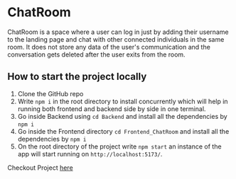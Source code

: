 # ChatRoom
ChatRoom is a space where a user can log in just by adding their username to the landing page and chat with other connected individuals in the same room. It does not store any
data of the user's communication and the conversation gets deleted after the user exits from the room.

## How to start the project locally

1. Clone the GitHub repo
2. Write `npm i` in the root directory to install concurrently which will help in running both frontend and backend side by side in one terminal.
3. Go inside Backend using `cd Backend` and install all the dependencies by `npm i`
4. Go inside the Frontend directory `cd Frontend_ChatRoom` and install all the dependencies by `npm i`
5. On the root directory of the project write `npm start` an instance of the app will start running on `http://localhost:5173/`.

Checkout Project [here](https://chatroom-01.netlify.app/)
